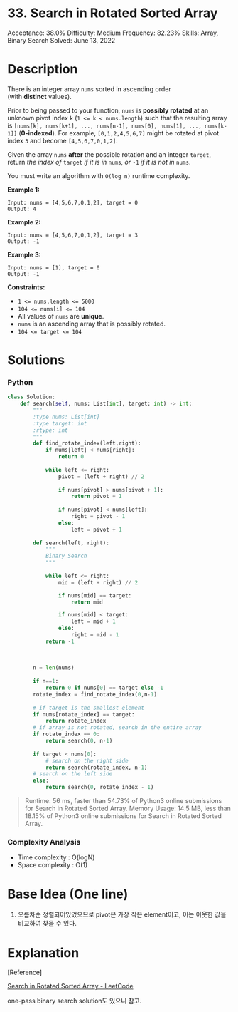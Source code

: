 # 33. Search in Rotated Sorted Array

Acceptance: 38.0%
Difficulty: Medium
Frequency: 82.23%
Skills: Array, Binary Search
Solved: June 13, 2022

# Description

There is an integer array `nums` sorted in ascending order (with **distinct** values).

Prior to being passed to your function, `nums` is **possibly rotated** at an unknown pivot index `k` (`1 <= k < nums.length`) such that the resulting array is `[nums[k], nums[k+1], ..., nums[n-1], nums[0], nums[1], ..., nums[k-1]]` (**0-indexed**). For example, `[0,1,2,4,5,6,7]` might be rotated at pivot index `3` and become `[4,5,6,7,0,1,2]`.

Given the array `nums` **after** the possible rotation and an integer `target`, return *the index of* `target` *if it is in* `nums`*, or* `-1` *if it is not in* `nums`.

You must write an algorithm with `O(log n)` runtime complexity.

**Example 1:**

```
Input: nums = [4,5,6,7,0,1,2], target = 0
Output: 4

```

**Example 2:**

```
Input: nums = [4,5,6,7,0,1,2], target = 3
Output: -1

```

**Example 3:**

```
Input: nums = [1], target = 0
Output: -1

```

**Constraints:**

- `1 <= nums.length <= 5000`
- `104 <= nums[i] <= 104`
- All values of `nums` are **unique**.
- `nums` is an ascending array that is possibly rotated.
- `104 <= target <= 104`

# Solutions

### Python

```python
class Solution:
    def search(self, nums: List[int], target: int) -> int:
        """
        :type nums: List[int]
        :type target: int
        :rtype: int
        """
        def find_rotate_index(left,right):
            if nums[left] < nums[right]:
                return 0
            
            while left <= right:
                pivot = (left + right) // 2
                
                if nums[pivot] > nums[pivot + 1]:
                    return pivot + 1
                
                if nums[pivot] < nums[left]:
                    right = pivot - 1
                else:
                    left = pivot + 1
        
        def search(left, right):
            """
            Binary Search
            """
            
            while left <= right:
                mid = (left + right) // 2

                if nums[mid] == target:
                    return mid

                if nums[mid] < target:
                    left = mid + 1
                else:
                    right = mid - 1
            return -1
            
            
        
        n = len(nums)
        
        if n==1:
            return 0 if nums[0] == target else -1
        rotate_index = find_rotate_index(0,n-1)
        
        # if target is the smallest element
        if nums[rotate_index] == target:
            return rotate_index
        # if array is not rotated, search in the entire array
        if rotate_index == 0:
            return search(0, n-1)
        
        if target < nums[0]:
            # search on the right side
            return search(rotate_index, n-1)
        # search on the left side
        else:
            return search(0, rotate_index - 1)
```

> Runtime: 56 ms, faster than 54.73% of Python3 online submissions for Search in Rotated Sorted Array.
Memory Usage: 14.5 MB, less than 18.15% of Python3 online submissions for Search in Rotated Sorted Array.
> 

### Complexity Analysis

- Time complexity : O(logN)
- Space complexity : O(1)

# Base Idea (One line)

1. 오름차순 정렬되어있었으므로 pivot은 가장 작은 element이고, 이는 이웃한 값을 비교하여 찾을 수 있다.

# Explanation

[Reference]

[Search in Rotated Sorted Array - LeetCode](https://leetcode.com/problems/search-in-rotated-sorted-array/submissions/)

one-pass binary search solution도 있으니 참고.